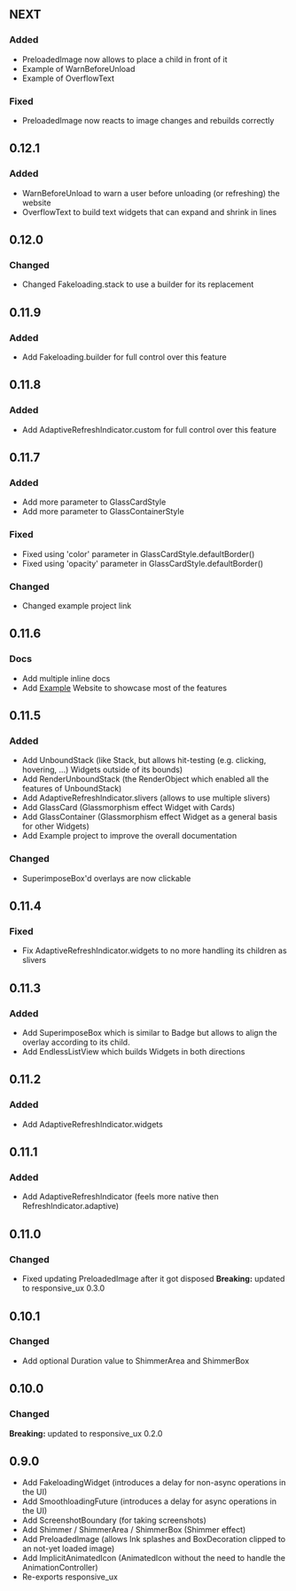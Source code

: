 ## NEXT

### Added ###

* PreloadedImage now allows to place a child in front of it
* Example of WarnBeforeUnload
* Example of OverflowText

### Fixed ###

* PreloadedImage now reacts to image changes and rebuilds correctly

## 0.12.1

### Added ###

* WarnBeforeUnload to warn a user before unloading (or refreshing) the website 
* OverflowText to build text widgets that can expand and shrink in lines

## 0.12.0

### Changed ###

* Changed Fakeloading.stack to use a builder for its replacement

## 0.11.9

### Added ###

* Add Fakeloading.builder for full control over this feature

## 0.11.8

### Added ###

* Add AdaptiveRefreshIndicator.custom for full control over this feature

## 0.11.7

### Added ###

* Add more parameter to GlassCardStyle
* Add more parameter to GlassContainerStyle

### Fixed ###

* Fixed using 'color' parameter in GlassCardStyle.defaultBorder()
* Fixed using 'opacity' parameter in GlassCardStyle.defaultBorder()

### Changed ###

* Changed example project link

## 0.11.6

### Docs ###

* Add multiple inline docs
* Add [Example](https://uximprovements.memeozer.com/) Website to showcase most of the features

## 0.11.5

### Added ###

* Add UnboundStack (like Stack, but allows hit-testing (e.g. clicking, hovering, ...) Widgets outside of its bounds)
* Add RenderUnboundStack (the RenderObject which enabled all the features of UnboundStack)
* Add AdaptiveRefreshIndicator.slivers (allows to use multiple slivers)
* Add GlassCard (Glassmorphism effect Widget with Cards)
* Add GlassContainer (Glassmorphism effect Widget as a general basis for other Widgets)
* Add Example project to improve the overall documentation

### Changed ###

* SuperimposeBox'd overlays are now clickable

## 0.11.4

### Fixed ###

* Fix AdaptiveRefreshIndicator.widgets to no more handling its children as slivers 

## 0.11.3

### Added ###

* Add SuperimposeBox which is similar to Badge but allows to align the overlay according to its child.
* Add EndlessListView which builds Widgets in both directions

## 0.11.2

### Added ###

* Add AdaptiveRefreshIndicator.widgets

## 0.11.1

### Added ###

* Add AdaptiveRefreshIndicator (feels more native then RefreshIndicator.adaptive)

## 0.11.0

### Changed ###

* Fixed updating PreloadedImage after it got disposed
**Breaking:** updated to responsive_ux 0.3.0

## 0.10.1

### Changed ###

* Add optional Duration value to ShimmerArea and ShimmerBox


## 0.10.0

### Changed ###

**Breaking:** updated to responsive_ux 0.2.0

## 0.9.0

* Add FakeloadingWidget (introduces a delay for non-async operations in the UI)
* Add SmoothloadingFuture (introduces a delay for async operations in the UI)
* Add ScreenshotBoundary (for taking screenshots)
* Add Shimmer / ShimmerArea / ShimmerBox (Shimmer effect)
* Add PreloadedImage (allows Ink splashes and BoxDecoration clipped to an not-yet loaded image)
* Add ImplicitAnimatedIcon (AnimatedIcon without the need to handle the AnimationController)
* Re-exports responsive_ux

